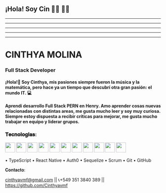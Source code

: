 ## ¡Hola! Soy Cin 🤸‍♀️ 👩‍💻
___
___
___
___
___

# **CINTHYA MOLINA**

### Full Stack Developer

#### ¡Hola!🙌 Soy Cinthya, mis pasiones siempre fueron la música y la matemática, pero hace ya un tiempo que descubrí otra gran pasión: el mundo IT. 💻
#### Aprendí desarrollo Full Stack PERN en Henry. Amo aprender cosas nuevas relacionadas con distintas areas, me gusta mucho leer y soy muy curiosa. Siempre estoy dispuesta a recibir críticas para mejorar, me gusta mucho trabajar en equipo y liderar grupos.

### 𝐓𝐞𝐜𝐧𝐨𝐥𝐨𝐠𝐢𝐚𝐬:

<img width ='32px' src ='https://raw.githubusercontent.com/rahulbanerjee26/githubAboutMeGenerator/main/icons/html.svg'>
<img width ='32px' src ='https://raw.githubusercontent.com/rahulbanerjee26/githubAboutMeGenerator/main/icons/javascript.svg'>
<img width ='32px' src ='https://raw.githubusercontent.com/rahulbanerjee26/githubAboutMeGenerator/main/icons/typescript.svg'>
<img width ='32px' src ='https://raw.githubusercontent.com/rahulbanerjee26/githubAboutMeGenerator/main/icons/css.svg'>
<img width ='32px' src ='https://raw.githubusercontent.com/rahulbanerjee26/githubAboutMeGenerator/main/icons/express.svg'> 
<img width ='32px' src ='https://raw.githubusercontent.com/rahulbanerjee26/githubAboutMeGenerator/main/icons/nodejs.svg'> 
<img width ='32px' src ='https://raw.githubusercontent.com/rahulbanerjee26/githubAboutMeGenerator/main/icons/postman.svg'> 
<img width ='32px' src ='https://raw.githubusercontent.com/rahulbanerjee26/githubAboutMeGenerator/main/icons/postgresql.svg'> 
<img width ='32px' src ='https://raw.githubusercontent.com/rahulbanerjee26/githubAboutMeGenerator/main/icons/reactjs.svg'>
<img width ='32px' src ='https://raw.githubusercontent.com/rahulbanerjee26/githubAboutMeGenerator/main/icons/redux.svg'>
<img width ='32px' src ='https://raw.githubusercontent.com/rahulbanerjee26/githubAboutMeGenerator/main/icons/bootstrap.svg'>

• TypeScript
• React Native
• Auth0
• Sequelize
• Scrum
• Git
• GitHub

𝐂𝐨𝐧𝐭𝐚𝐜𝐭𝐨:

cinthyavmf@gmail.com || 📞+549 351 3840 389 || https://github.com/Cinthyavmf